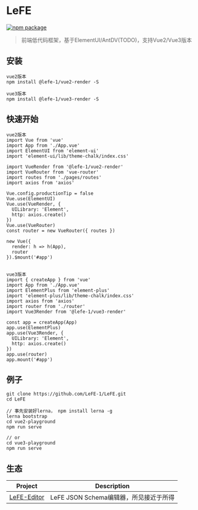# LeFE

[![npm package](https://img.shields.io/npm/v/@lefe-1/vue2-render.svg)](https://www.npmjs.com/package/@lefe-1/vue2-render)

> 前端低代码框架，基于ElementUI/AntDV(TODO)，支持Vue2/Vue3版本

## 安装
```shell
vue2版本
npm install @lefe-1/vue2-render -S

vue3版本
npm install @lefe-1/vue3-render -S
```

## 快速开始
```shell
vue2版本
import Vue from 'vue'
import App from './App.vue'
import ElementUI from 'element-ui'
import 'element-ui/lib/theme-chalk/index.css'

import VueRender from '@lefe-1/vue2-render'
import VueRouter from 'vue-router'
import routes from './pages/routes'
import axios from 'axios'

Vue.config.productionTip = false
Vue.use(ElementUI)
Vue.use(VueRender, {
  UILibrary: 'Element',
  http: axios.create()
})
Vue.use(VueRouter)
const router = new VueRouter({ routes })

new Vue({
  render: h => h(App),
  router
}).$mount('#app')


vue3版本
import { createApp } from 'vue'
import App from './App.vue'
import ElementPlus from 'element-plus'
import 'element-plus/lib/theme-chalk/index.css'
import axios from 'axios'
import router from './router'
import Vue3Render from '@lefe-1/vue3-render'

const app = createApp(App)
app.use(ElementPlus)
app.use(Vue3Render, {
  UILibrary: 'Element',
  http: axios.create()
})
app.use(router)
app.mount('#app')
```

## 例子
```shell
git clone https://github.com/LeFE-1/LeFE.git
cd LeFE

// 事先安装好lerna， npm install lerna -g
lerna bootstrap
cd vue2-playground
npm run serve

// or
cd vue3-playground 
npm run serve
```

## 生态

| Project | Description |
| --- | --- |
| [LeFE-Editor]() | LeFE JSON Schema编辑器，所见接近于所得
